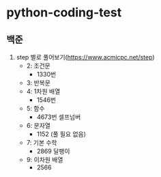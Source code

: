 # python-coding-test

## 백준

1. step 별로 풀어보기(https://www.acmicpc.net/step)
    - 2: 조건문
        - 1330번
    - 3: 반복문 
    - 4: 1차원 배열
        - 1546번
    - 5: 함수
        - 4673번 셀프넘버
    - 6: 문자열
        - 1152 (풀 필요 없음)
    - 7: 기본 수학
        - 2869 달팽이
    - 9: 이차원 배열
        - 2566  
